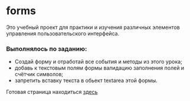 # forms

Это учебный проект для практики и изучения различных элементов управления пользовательского интерфейса.

### Выполнялось по заданию:
- Создай форму и отработай все события и методы из этого урока;
- добавь к текстовым полям формы валидацию заполнения полей и счётчик символов;
- запретить вставку текста в обьект textarea этой формы.

Готовая страница находиться [здесь](https://artyomusov.github.io/forms/)